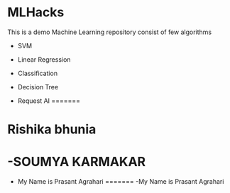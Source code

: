 # MLHacks
This is a demo Machine Learning repository consist of few algorithms

- SVM
- Linear Regression
- Classification
- Decision Tree

- Request AI
=======

Rishika bhunia
=======


-SOUMYA KARMAKAR
=======



- My Name is Prasant Agrahari
=======
-My Name is Prasant Agrahari


